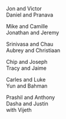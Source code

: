 Jon and Victor  
Daniel and Pranava  

Mike and Camille  
Jonathan and Jeremy  

Srinivasa and Chau  
Aubrey and Christiaan  

Chip and Joseph  
Tracy and Jaime  

Carles and Luke  
Yun and Bahman  

Prashil and Anthony  
Dasha and Justin  
 with Vijeth  
  
